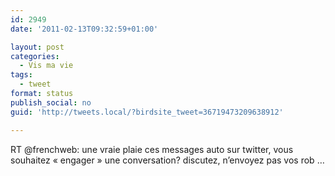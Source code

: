 ```yaml
---
id: 2949
date: '2011-02-13T09:32:59+01:00'

layout: post
categories:
  - Vis ma vie
tags:
  - tweet
format: status
publish_social: no
guid: 'http://tweets.local/?birdsite_tweet=36719473209638912'

---
```


RT @frenchweb: une vraie plaie ces messages auto sur twitter, vous souhaitez « engager » une conversation? discutez, n’envoyez pas vos rob …